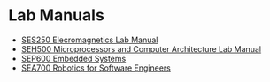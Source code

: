 # Lab Manuals

- [SES250 Elecromagnetics Lab Manual](ses250/)
- [SEH500 Microprocessors and Computer Architecture Lab Manual](seh500/)
- [SEP600 Embedded Systems](sep600/)
- [SEA700 Robotics for Software Engineers](sea700/)